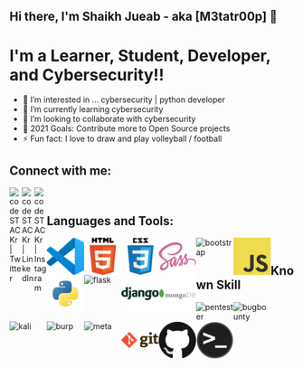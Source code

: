 ## Hi there, I'm Shaikh Jueab - aka [M3tatr00p] 👋


# I'm a Learner, Student, Developer, and Cybersecurity!!

- 🔭 I’m interested in ... cybersecurity | python developer
- 🌱 I’m currently learning cybersecurity
- 👯 I’m looking to collaborate with cybersecurity
- 🥅 2021 Goals: Contribute more to Open Source projects
- ⚡ Fun fact: I love to draw and play volleyball / football

## Connect with me:


[<img align="left" alt="codeSTACKr | Twitter" width="22px" src="https://cdn.jsdelivr.net/npm/simple-icons@v3/icons/twitter.svg" />][twitter]
[<img align="left" alt="codeSTACKr | LinkedIn" width="22px" src="https://cdn.jsdelivr.net/npm/simple-icons@v3/icons/linkedin.svg" />][linkedin]
[<img align="left" alt="codeSTACKr | Instagram" width="22px" src="https://cdn.jsdelivr.net/npm/simple-icons@v3/icons/instagram.svg" />][instagram]

<br />

## Languages and Tools:

  <img align="left" alt="Visual Studio Code" width="66px" src="https://raw.githubusercontent.com/github/explore/80688e429a7d4ef2fca1e82350fe8e3517d3494d/topics/visual-studio-code/visual-studio-code.png" />
  <img align="left" alt="HTML5" width="66px" src="https://raw.githubusercontent.com/github/explore/80688e429a7d4ef2fca1e82350fe8e3517d3494d/topics/html/html.png" />
  <img align="left" alt="CSS3" width="66px" src="https://raw.githubusercontent.com/github/explore/80688e429a7d4ef2fca1e82350fe8e3517d3494d/topics/css/css.png" />
  <img align="left" alt="Sass" width="66px" src="https://raw.githubusercontent.com/github/explore/80688e429a7d4ef2fca1e82350fe8e3517d3494d/topics/sass/sass.png" />
  <img align="left" alt="bootstrap" width="66px" src="https://user-images.githubusercontent.com/52278696/132985967-188b6ab0-427d-4bc6-9166-f15fde7b48d2.png" />
  <img align="left" alt="JS" width="66px" src="https://raw.githubusercontent.com/github/explore/80688e429a7d4ef2fca1e82350fe8e3517d3494d/topics/javascript/javascript.png" />
  <img align="left" alt="python" width="66px" src="https://raw.githubusercontent.com/github/explore/80688e429a7d4ef2fca1e82350fe8e3517d3494d/topics/python/python.png" />
  <img align="left" alt="flask" width="66px" src="https://user-images.githubusercontent.com/52278696/132984895-c7676831-05a4-42fb-84f7-1f4acaca4d3f.png" />
  <img align="left" alt="django" width="66px" src="https://raw.githubusercontent.com/github/explore/80688e429a7d4ef2fca1e82350fe8e3517d3494d/topics/django/django.png" />
  <img align="left" alt="MongoDB" width="66px" src="https://raw.githubusercontent.com/github/explore/80688e429a7d4ef2fca1e82350fe8e3517d3494d/topics/mongodb/mongodb.png" />
 


<br />

## Known Skill

   <img align="left" alt="pentester" width="66px" src="https://user-images.githubusercontent.com/52278696/132985491-84400be3-bdfe-4233-ae18-2d0fbe1a68e8.jpg" />
   <img align="left" alt="bugbounty" width="66px" src="https://user-images.githubusercontent.com/52278696/132985733-8a1aa147-b06b-46be-8e51-aeae7ed8f20e.jpg" />
   <img align="left" alt="kali" width="66px" src="https://user-images.githubusercontent.com/52278696/132985865-b601b1ba-0965-444a-a52b-afa7fa699329.png" />
   <img align="left" alt="burp" width="66px" src="https://user-images.githubusercontent.com/52278696/132985837-fd33c1f0-ea7d-42d2-93f9-d8fedc04a0be.png" />
   <img align="left" alt="meta" width="66px" src="https://user-images.githubusercontent.com/52278696/132986019-e8f359a8-9a74-42d2-86e0-038102e8464e.jpg" />
   <img align="left" alt="Git" width="66px" src="https://raw.githubusercontent.com/github/explore/80688e429a7d4ef2fca1e82350fe8e3517d3494d/topics/git/git.png" />
   <img align="left" alt="GitHub" width="66px" src="https://raw.githubusercontent.com/github/explore/78df643247d429f6cc873026c0622819ad797942/topics/github/github.png" />
   <img align="left" alt="Terminal" width="66px" src="https://raw.githubusercontent.com/github/explore/80688e429a7d4ef2fca1e82350fe8e3517d3494d/topics/terminal/terminal.png" />















[twitter]: https://twitter.com/M3atr00p
[instagram]: https://www.instagram.com/z0eab_shaikh
[linkedin]: https://linkedin.com/in
